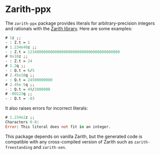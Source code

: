 # Zarith-ppx

The `zarith-ppx` package provides literals 
for arbitrary-precision integers and rationals
with the [Zarith library][zarith].
Here are some examples:

```ocaml
# 1z ;;
- : Z.t = 1
# 1.234e40z ;;
- : Z.t = 12340000000000000000000000000000000000000
# 0x18z ;;
- : Z.t = 24
# 1.2q ;;
- : Q.t = 6/5
# 2.45e10q ;;
- : Q.t = 24500000000
# 2.45e-5q ;;
- : Q.t = 49/2000000
# -0O123q ;;
- : Q.t = -83
```

It also raises errors for incorrect literals:
```ocaml
# 1.234e2z ;;
Characters 0-8:
Error: This literal does not fit in an integer.
```

This package depends on vanilla Zarith, but the generated code is compatible with any cross-compiled version of Zarith such as `zarith-freestanding` and `zarith-xen`.

[zarith]: https://github.com/ocaml/Zarith
